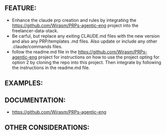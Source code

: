 ## FEATURE:

- Enhance the claude prp creation and rules by integrating the https://github.com/Wirasm/PRPs-agentic-eng project into the freelancer-data-stack.
- Be carful, but replace any exiting CLAUDE.md files with the new version and also any PRP/templates .md files. Also update or include any other .claude/commands files.
- follow the readme.md file in the https://github.com/Wirasm/PRPs-agentic-eng project for instructions on how to use the project opting for option 2 by cloning the repo into this project. Then integrate by following the instructions in the readme.md file.

## EXAMPLES:



## DOCUMENTATION:

- https://github.com/Wirasm/PRPs-agentic-eng

## OTHER CONSIDERATIONS:
